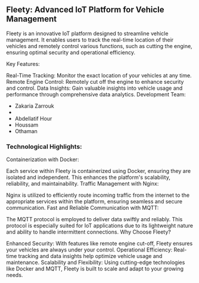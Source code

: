 ## Fleety: Advanced IoT Platform for Vehicle Management


Fleety is an innovative IoT platform designed to streamline vehicle management. It enables users to track the real-time location of their vehicles and remotely control various functions, such as cutting the engine, ensuring optimal security and operational efficiency.

Key Features:

Real-Time Tracking: Monitor the exact location of your vehicles at any time. Remote Engine Control: Remotely cut off the engine to enhance security and control. Data Insights: Gain valuable insights into vehicle usage and performance through comprehensive data analytics. Development Team:

- Zakaria Zarrouk 
-    
- Abdellatif Hour 
- Houssam 
- Othaman 

### Technological Highlights:

Containerization with Docker:

Each service within Fleety is containerized using Docker, ensuring they are isolated and independent. This enhances the platform's scalability, reliability, and maintainability. Traffic Management with Nginx:

Nginx is utilized to efficiently route incoming traffic from the internet to the appropriate services within the platform, ensuring seamless and secure communication. Fast and Reliable Communication with MQTT:

The MQTT protocol is employed to deliver data swiftly and reliably. This protocol is especially suited for IoT applications due to its lightweight nature and ability to handle intermittent connections. Why Choose Fleety?

Enhanced Security: With features like remote engine cut-off, Fleety ensures your vehicles are always under your control. Operational Efficiency: Real-time tracking and data insights help optimize vehicle usage and maintenance. Scalability and Flexibility: Using cutting-edge technologies like Docker and MQTT, Fleety is built to scale and adapt to your growing needs.
